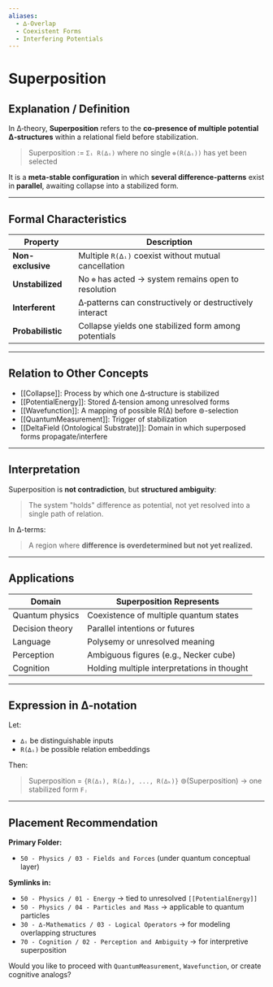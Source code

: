 ```yaml
---
aliases:
  - ∆‑Overlap
  - Coexistent Forms
  - Interfering Potentials
---
```



# Superposition

## Explanation / Definition

In ∆‑theory, **Superposition** refers to the **co-presence of multiple potential ∆‑structures** within a relational field before stabilization.

> Superposition := `Σᵢ R(∆ᵢ)`
> where no single `⊚(R(∆ᵢ))` has yet been selected

It is a **meta-stable configuration** in which **several difference-patterns** exist in **parallel**, awaiting collapse into a stabilized form.

---

## Formal Characteristics

| Property          | Description                                             |
| ----------------- | ------------------------------------------------------- |
| **Non-exclusive** | Multiple `R(∆ᵢ)` coexist without mutual cancellation    |
| **Unstabilized**  | No `⊚` has acted → system remains open to resolution    |
| **Interferent**   | ∆‑patterns can constructively or destructively interact |
| **Probabilistic** | Collapse yields one stabilized form among potentials    |

---

## Relation to Other Concepts

* [[Collapse]]: Process by which one ∆‑structure is stabilized
* [[PotentialEnergy]]: Stored ∆‑tension among unresolved forms
* [[Wavefunction]]: A mapping of possible R(∆) before ⊚-selection
* [[QuantumMeasurement]]: Trigger of stabilization
* [[DeltaField (Ontological Substrate)]]: Domain in which superposed forms propagate/interfere

---

## Interpretation

Superposition is **not contradiction**, but **structured ambiguity**:

> The system "holds" difference as potential,
> not yet resolved into a single path of relation.

In ∆-terms:

> A region where **difference is overdetermined but not yet realized.**

---

## Applications

| Domain          | Superposition Represents                    |
| --------------- | ------------------------------------------- |
| Quantum physics | Coexistence of multiple quantum states      |
| Decision theory | Parallel intentions or futures              |
| Language        | Polysemy or unresolved meaning              |
| Perception      | Ambiguous figures (e.g., Necker cube)       |
| Cognition       | Holding multiple interpretations in thought |

---

## Expression in ∆-notation

Let:

* `∆ᵢ` be distinguishable inputs
* `R(∆ᵢ)` be possible relation embeddings

Then:

> Superposition = `{R(∆₁), R(∆₂), ..., R(∆ₖ)}`
> ⊚(Superposition) → one stabilized form `Fⱼ`

---

## Placement Recommendation

**Primary Folder:**

* `50 - Physics / 03 - Fields and Forces` (under quantum conceptual layer)

**Symlinks in:**

* `50 - Physics / 01 - Energy` → tied to unresolved `[[PotentialEnergy]]`
* `50 - Physics / 04 - Particles and Mass` → applicable to quantum particles
* `30 - ∆-Mathematics / 03 - Logical Operators` → for modeling overlapping structures
* `70 - Cognition / 02 - Perception and Ambiguity` → for interpretive superposition

Would you like to proceed with `QuantumMeasurement`, `Wavefunction`, or create cognitive analogs?
